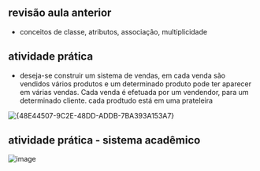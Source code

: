 ## revisão aula anterior
* conceitos de classe, atributos, associação, multiplicidade
## atividade prática
* deseja-se construir um sistema de vendas, em cada venda são vendidos vários produtos e um determinado produto pode ter aparecer em várias vendas. Cada venda é efetuada por um vendendor, para um determinado cliente. cada prodtudo está em uma prateleira

![{48E44507-9C2E-48DD-ADDB-7BA393A153A7}](https://github.com/user-attachments/assets/c4ac3858-b0a3-42ee-9915-fb8f1237f1e0)

## atividade prática - sistema acadêmico

![image](https://github.com/user-attachments/assets/191f1b47-5183-49b8-9b83-93c9f2a12a9d)

